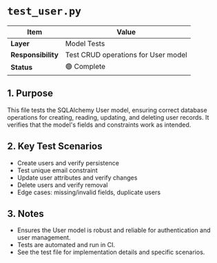 # `test_user.py`

| Item               | Value                               |
| ------------------ | ----------------------------------- |
| **Layer**          | Model Tests                         |
| **Responsibility** | Test CRUD operations for User model |
| **Status**         | 🟢 Complete                         |

## 1. Purpose

This file tests the SQLAlchemy User model, ensuring correct database operations for creating, reading, updating, and deleting user records. It verifies that the model's fields and constraints work as intended.

## 2. Key Test Scenarios

- Create users and verify persistence
- Test unique email constraint
- Update user attributes and verify changes
- Delete users and verify removal
- Edge cases: missing/invalid fields, duplicate users

## 3. Notes

- Ensures the User model is robust and reliable for authentication and user management.
- Tests are automated and run in CI.
- See the test file for implementation details and specific scenarios.

